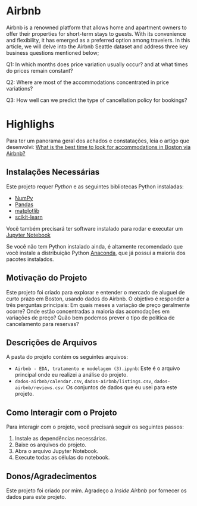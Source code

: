 # Airbnb 
Airbnb is a renowned platform that allows home and apartment owners to offer their properties for short-term stays to guests. With its convenience and flexibility, it has emerged as a preferred option among travelers. In this article, we will delve into the Airbnb Seattle dataset and address three key business questions mentioned below;

Q1: In which months does price variation usually occur? and at what times do prices remain constant?<br/>

Q2: Where are most of the accommodations concentrated in price variations? <br/>

Q3: How well can we predict the type of cancellation policy for bookings?

# Highlighs 
Para ter um panorama geral dos achados e constatações, leia o artigo que desenvolvi: [What is the best time to look for accommodations in Boston via Airbnb?](https://medium.com/p/bca5dbee77dd)

## Instalações Necessárias

Este projeto requer *Python* e as seguintes bibliotecas Python instaladas:

- [NumPy](http://www.numpy.org/)
- [Pandas](http://pandas.pydata.org)
- [matplotlib](http://matplotlib.org/)
- [scikit-learn](http://scikit-learn.org/stable/)

Você também precisará ter software instalado para rodar e executar um [Jupyter Notebook](http://ipython.org/notebook.html)

Se você não tem Python instalado ainda, é altamente recomendado que você instale a distribuição Python [Anaconda](http://continuum.io/downloads), que já possui a maioria dos pacotes instalados. 

## Motivação do Projeto

Este projeto foi criado para explorar e entender o mercado de aluguel de curto prazo em Boston, usando dados do Airbnb. O objetivo é responder a três perguntas principais: Em quais meses a variação de preço geralmente ocorre? Onde estão concentradas a maioria das acomodações em variações de preço? Quão bem podemos prever o tipo de política de cancelamento para reservas?

## Descrições de Arquivos

A pasta do projeto contém os seguintes arquivos:

- `Airbnb - EDA, tratamento e modelagem (3).ipynb`: Este é o arquivo principal onde eu realizei a análise do projeto.
- `dados-airbnb/calendar.csv`, `dados-airbnb/listings.csv`, `dados-airbnb/reviews.csv`: Os conjuntos de dados que eu usei para este projeto.

## Como Interagir com o Projeto

Para interagir com o projeto, você precisará seguir os seguintes passos:

1. Instale as dependências necessárias.
2. Baixe os arquivos do projeto.
3. Abra o arquivo Jupyter Notebook.
4. Execute todas as células do notebook.

## Donos/Agradecimentos

Este projeto foi criado por mim. Agradeço a *Inside Airbnb* por  fornecer os dados para este projeto.
